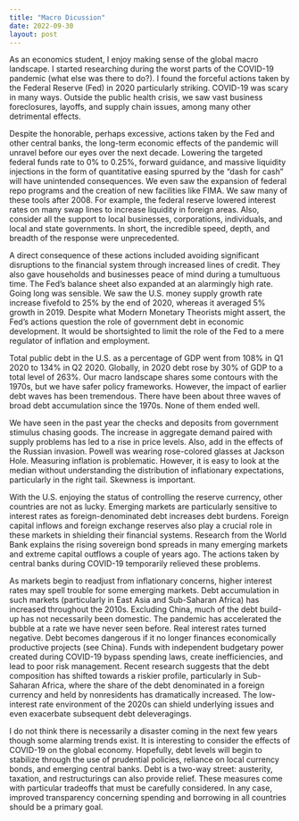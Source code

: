 ```yaml
---
title: "Macro Dicussion"
date: 2022-09-30
layout: post
---
```

As an economics student, I enjoy making sense of the global macro landscape. I started researching during the worst parts of the COVID-19 pandemic (what else was there to do?). I found the forceful actions taken by the Federal Reserve (Fed) in 2020 particularly striking. COVID-19 was scary in many ways. Outside the public health crisis, we saw vast business foreclosures, layoffs, and supply chain issues, among many other detrimental effects.

Despite the honorable, perhaps excessive, actions taken by the Fed and other central banks, the long-term economic effects of the pandemic will unravel before our eyes over the next decade. Lowering the targeted federal funds rate to 0% to 0.25%, forward guidance, and massive liquidity injections in the form of quantitative easing spurred by the “dash for cash” will have unintended consequences. We even saw the expansion of federal repo programs and the creation of new facilities like FIMA. We saw many of these tools after 2008. For example, the federal reserve lowered interest rates on many swap lines to increase liquidity in foreign areas. Also, consider all the support to local businesses, corporations, individuals, and local and state governments. In short, the incredible speed, depth, and breadth of the response were unprecedented.
  
A direct consequence of these actions included avoiding significant disruptions to the financial system through increased lines of credit. They also gave households and businesses peace of mind during a tumultuous time. The Fed’s balance sheet also expanded at an alarmingly high rate. Going long was sensible. We saw the U.S. money supply growth rate increase fivefold to 25% by the end of 2020, whereas it averaged 5% growth in 2019. Despite what Modern Monetary Theorists might assert, the Fed’s actions question the role of government debt in economic development. It would be shortsighted to limit the role of the Fed to a mere regulator of inflation and employment.
  
Total public debt in the U.S. as a percentage of GDP went from 108% in Q1 2020 to 134% in Q2 2020. Globally, in 2020 debt rose by 30% of GDP to a total level of 263%. Our macro landscape shares some contours with the 1970s, but we have safer policy frameworks. However, the impact of earlier debt waves has been tremendous. There have been about three waves of broad debt accumulation since the 1970s. None of them ended well.
  
We have seen in the past year the checks and deposits from government stimulus chasing goods. The increase in aggregate demand paired with supply problems has led to a rise in price levels. Also, add in the effects of the Russian invasion. Powell was wearing rose-colored glasses at Jackson Hole. Measuring inflation is problematic. However, it is easy to look at the median without understanding the distribution of inflationary expectations, particularly in the right tail. Skewness is important.
  
With the U.S. enjoying the status of controlling the reserve currency, other countries are not as lucky. Emerging markets are particularly sensitive to interest rates as foreign-denominated debt increases debt burdens. Foreign capital inflows and foreign exchange reserves also play a crucial role in these markets in shielding their financial systems. Research from the World Bank explains the rising sovereign bond spreads in many emerging markets and extreme capital outflows a couple of years ago. The actions taken by central banks during COVID-19 temporarily relieved these problems.
  
As markets begin to readjust from inflationary concerns, higher interest rates may spell trouble for some emerging markets. Debt accumulation in such markets (particularly in East Asia and Sub-Saharan Africa) has increased throughout the 2010s. Excluding China, much of the debt build-up has not necessarily been domestic. The pandemic has accelerated the bubble at a rate we have never seen before. Real interest rates turned negative. Debt becomes dangerous if it no longer finances economically productive projects (see China). Funds with independent budgetary power created during COVID-19 bypass spending laws, create inefficiencies, and lead to poor risk management. Recent research suggests that the debt composition has shifted towards a riskier profile, particularly in Sub-Saharan Africa, where the share of the debt denominated in a foreign currency and held by nonresidents has dramatically increased. The low-interest rate environment of the 2020s can shield underlying issues and even exacerbate subsequent debt deleveragings.
  
I do not think there is necessarily a disaster coming in the next few years though some alarming trends exist. It is interesting to consider the effects of COVID-19 on the global economy. Hopefully, debt levels will begin to stabilize through the use of prudential policies, reliance on local currency bonds, and emerging central banks. Debt is a two-way street: austerity, taxation, and restructurings can also provide relief. These measures come with particular tradeoffs that must be carefully considered. In any case, improved transparency concerning spending and borrowing in all countries should be a primary goal.

